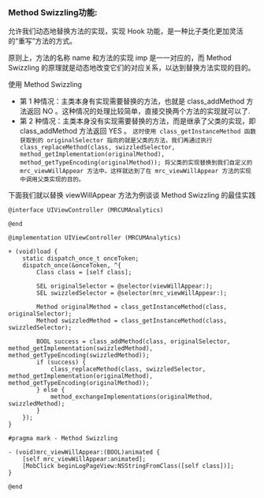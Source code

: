 ### Method Swizzling功能:
允许我们动态地替换方法的实现，实现 Hook 功能，是一种比子类化更加灵活的“重写”方法的方式。


原则上，方法的名称 name 和方法的实现 imp 是一一对应的，而 Method Swizzling 的原理就是动态地改变它们的对应关系，以达到替换方法实现的目的。

使用 Method Swizzling 

- 第 1 种情况：主类本身有实现需要替换的方法，也就是 class_addMethod 方法返回 NO 。这种情况的处理比较简单，直接交换两个方法的实现就可以了.
- 第 2 种情况：主类本身没有实现需要替换的方法，而是继承了父类的实现，即 class_addMethod 方法返回 YES 。
`
这时使用 class_getInstanceMethod 函数获取到的 originalSelector 指向的就是父类的方法，我们再通过执行 class_replaceMethod(class, swizzledSelector, method_getImplementation(originalMethod), method_getTypeEncoding(originalMethod)); 将父类的实现替换到我们自定义的 mrc_viewWillAppear 方法中。这样就达到了在 mrc_viewWillAppear 方法的实现中调用父类实现的目的。
`

下面我们就以替换 viewWillAppear 方法为例谈谈 Method Swizzling 的最佳实践
```
@interface UIViewController (MRCUMAnalytics)

@end

@implementation UIViewController (MRCUMAnalytics)

+ (void)load {
    static dispatch_once_t onceToken;
    dispatch_once(&onceToken, ^{
        Class class = [self class];

        SEL originalSelector = @selector(viewWillAppear:);
        SEL swizzledSelector = @selector(mrc_viewWillAppear:);

        Method originalMethod = class_getInstanceMethod(class, originalSelector);
        Method swizzledMethod = class_getInstanceMethod(class, swizzledSelector);

        BOOL success = class_addMethod(class, originalSelector, method_getImplementation(swizzledMethod), method_getTypeEncoding(swizzledMethod));
        if (success) {
            class_replaceMethod(class, swizzledSelector, method_getImplementation(originalMethod), method_getTypeEncoding(originalMethod));
        } else {
            method_exchangeImplementations(originalMethod, swizzledMethod);
        }
    });
}

#pragma mark - Method Swizzling

- (void)mrc_viewWillAppear:(BOOL)animated {
    [self mrc_viewWillAppear:animated];
    [MobClick beginLogPageView:NSStringFromClass([self class])];
}

@end
```
